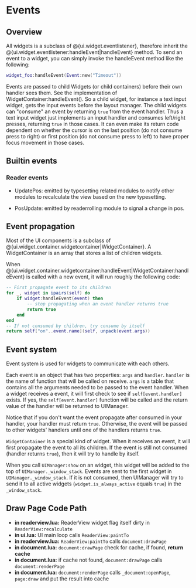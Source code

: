 Events
======

## Overview ##

All widgets is a subclass of @{ui.widget.eventlistener}, therefore inherit
the @{ui.widget.eventlistener:handleEvent|handleEvent} method. To send an event
to a widget, you can simply invoke the handleEvent method like the following:

```lua
widget_foo:handleEvent(Event:new("Timeout"))
```

Events are passed to child Widgets (or child containers) before their own handler sees them. See the implementation of WidgetContainer:handleEvent(). So a child widget, for instance a text input widget, gets the input events before the layout manager. The child widgets can "consume" an event by returning `true` from the event handler. Thus a text input widget just implements an input handler and consumes left/right presses, returning `true` in those cases. It can even make its return code dependent on whether the cursor is on the last position (do not consume press to right) or first position (do not consume press to left) to have proper focus movement in those cases.

## Builtin events ##

### Reader events ###

* UpdatePos: emitted by typesetting related modules to notify other modules to
recalculate the view based on the new typesetting.

* PosUpdate: emitted by readerrolling module to signal a change in pos.


## Event propagation ##

Most of the UI components is a subclass of
@{ui.widget.container.widgetcontainer|WidgetContainer}. A WidgetContainer is an array that
stores a list of children widgets.

When @{ui.widget.container.widgetcontainer:handleEvent|WidgetContainer:handleEvent} is called with a new
event, it will run roughly the following code:

```lua
-- First propagate event to its children
for _, widget in ipairs(self) do
    if widget:handleEvent(event) then
        -- stop propagating when an event handler returns true
        return true
    end
end
-- If not consumed by children, try consume by itself
return self["on"..event.name](self, unpack(event.args))
```

## Event system
Event system is used for widgets to communicate with each others.

Each event is an object that has two properties: `args` and `handler`. `handler` is the name of function that will be called on receive. `args` is a table that contains all the arguments needed to be passed to the event handler. When a widget receives a event, it will first check to see if `self[event.handler]` exists. If yes, the `self[event.handler]` function will be called and the return value of the handler will be returned to UIManager.

Notice that if you don't want the event propagate after consumed in your handler, your handler must return `true`. Otherwise, the event will be passed to other widgets' handlers until one of the handlers returns `true`.

`WidgetContainer` is a special kind of widget. When it receives an event, it will first propagate the event to all its children. If the event is still not consumed (handler returns `true`), then it will try to handle by itself.

When you call `UIManager:show` on an widget, this widget will be added to the top of `UIManager._window_stack`.
Events are sent to the first widget in `UIManager._window_stack`. If it is not consumed, then UIManager will try to send it to all active widgets (`widget.is_always_active` equals `true`) in the `_window_stack`.

## Draw Page Code Path

* **in readerview.lua:** ReaderView widget flag itself dirty in `ReaderView:recalculate`
* **in ui.lua:** UI main loop calls `ReaderView:paintTo`
* **in readerview.lua:** `ReaderView:paintTo` calls `document:drawPage`
* **in document.lua:** `document:drawPage` check for cache, if found, **return cache**
* **in document.lua:** if cache not found, `document:drawPage` calls `document:renderPage`
* **in document.lua:** `document:renderPage` calls `_document:openPage`, `page:draw` and put the result into cache
